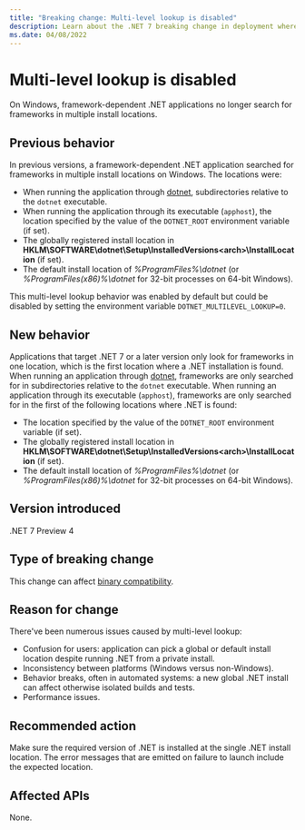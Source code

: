```yaml
---
title: "Breaking change: Multi-level lookup is disabled"
description: Learn about the .NET 7 breaking change in deployment where multi-level lookup is disabled.
ms.date: 04/08/2022
---
```

# Multi-level lookup is disabled

On Windows, framework-dependent .NET applications no longer search for frameworks in multiple install locations.

## Previous behavior

In previous versions, a framework-dependent .NET application searched for frameworks in multiple install locations on Windows. The locations were:

- When running the application through [dotnet](../../../tools/dotnet.md), subdirectories relative to the `dotnet` executable.
- When running the application through its executable (`apphost`), the location specified by the value of the `DOTNET_ROOT` environment variable (if set).
- The globally registered install location in **HKLM\SOFTWARE\dotnet\Setup\InstalledVersions\<arch>\InstallLocation** (if set).
- The default install location of *%ProgramFiles%\dotnet* (or *%ProgramFiles(x86)%\dotnet* for 32-bit processes on 64-bit Windows).

This multi-level lookup behavior was enabled by default but could be disabled by setting the environment variable `DOTNET_MULTILEVEL_LOOKUP=0`.

## New behavior

Applications that target .NET 7 or a later version only look for frameworks in one location, which is the first location where a .NET installation is found. When running an application through [dotnet](../../../tools/dotnet.md), frameworks are only searched for in subdirectories relative to the `dotnet` executable. When running an application through its executable (`apphost`), frameworks are only searched for in the first of the following locations where .NET is found:

- The location specified by the value of the `DOTNET_ROOT` environment variable (if set).
- The globally registered install location in **HKLM\SOFTWARE\dotnet\Setup\InstalledVersions\<arch>\InstallLocation** (if set).
- The default install location of *%ProgramFiles%\dotnet* (or *%ProgramFiles(x86)%\dotnet* for 32-bit processes on 64-bit Windows).

## Version introduced

.NET 7 Preview 4

## Type of breaking change

This change can affect [binary compatibility](../../categories.md#binary-compatibility).

## Reason for change

There've been numerous issues caused by multi-level lookup:

- Confusion for users: application can pick a global or default install location despite running .NET from a private install.
- Inconsistency between platforms (Windows versus non-Windows).
- Behavior breaks, often in automated systems: a new global .NET install can affect otherwise isolated builds and tests.
- Performance issues.

## Recommended action

Make sure the required version of .NET is installed at the single .NET install location. The error messages that are emitted on failure to launch include the expected location.

## Affected APIs

None.
